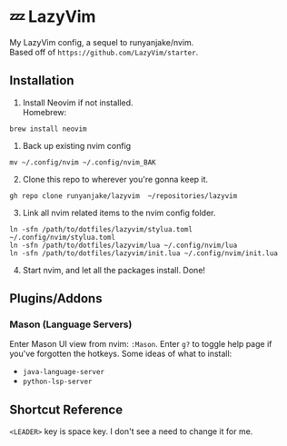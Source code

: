 # 💤 LazyVim
My LazyVim config, a sequel to runyanjake/nvim.  
Based off of `https://github.com/LazyVim/starter`.

## Installation
1. Install Neovim if not installed.  
Homebrew:
```
brew install neovim
```
1. Back up existing nvim config
```
mv ~/.config/nvim ~/.config/nvim_BAK
```
2. Clone this repo to wherever you're gonna keep it.
```
gh repo clone runyanjake/lazyvim  ~/repositories/lazyvim
```
3. Link all nvim related items to the nvim config folder.
```
ln -sfn /path/to/dotfiles/lazyvim/stylua.toml ~/.config/nvim/stylua.toml
ln -sfn /path/to/dotfiles/lazyvim/lua ~/.config/nvim/lua
ln -sfn /path/to/dotfiles/lazyvim/init.lua ~/.config/nvim/init.lua
```
4. Start nvim, and let all the packages install. Done!

## Plugins/Addons

### Mason (Language Servers)
Enter Mason UI view from nvim: `:Mason`. Enter `g?` to toggle help page if you've forgotten the hotkeys. 
Some ideas of what to install:
- `java-language-server`
- `python-lsp-server`

## Shortcut Reference
`<LEADER>` key is space key. I don't see a need to change it for me.
